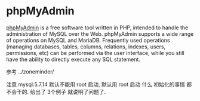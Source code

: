 phpMyAdmin
==========

[phpMyAdmin][1] is a free software tool written in PHP, intended to handle the
administration of MySQL over the Web. phpMyAdmin supports a wide range of
operations on MySQL and MariaDB. Frequently used operations (managing
databases, tables, columns, relations, indexes, users, permissions, etc) can be
performed via the user interface, while you still have the ability to directly
execute any SQL statement.

[1]: http://www.phpmyadmin.net/

 参考 ../zoneminder/ 

注意 mysql:5.7.14 默认不能用 root 启动, 默认用 root 启动 什么 初始化的事情  都不会干的. 
    给出了  3个例子 就说明了问题了. 
